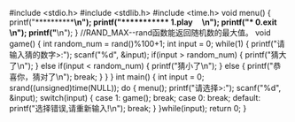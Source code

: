 #include <stdio.h>
#include <stdlib.h>
#include <time.h>
void menu()
{
 printf("**********************************\n");
 printf("*********** 1.play     **********\n");
 printf("*********** 0.exit     **********\n");
 printf("**********************************\n");
}
//RAND_MAX--rand函数能返回随机数的最大值。
void game()
{
 int random_num = rand()%100+1;
 int input = 0;
 while(1)
 {
 printf("请输入猜的数字>:");
 scanf("%d", &input);
 if(input > random_num)
 {
 printf("猜大了\n");
 }
 else if(input < random_num)
 {
 printf("猜小了\n");
 }
 else
 {
 printf("恭喜你，猜对了\n");
 break;
 }
 }
}
int main()
{
 int input = 0;
 srand((unsigned)time(NULL));
 do
 {
 menu();
 printf("请选择>:");
 scanf("%d", &input);
 switch(input)
 {
 case 1:
 game();
 break;
 case 0:
 break;
 default:
 printf("选择错误,请重新输入!\n");
 break;
 }
 }while(input);
 return 0;
}
